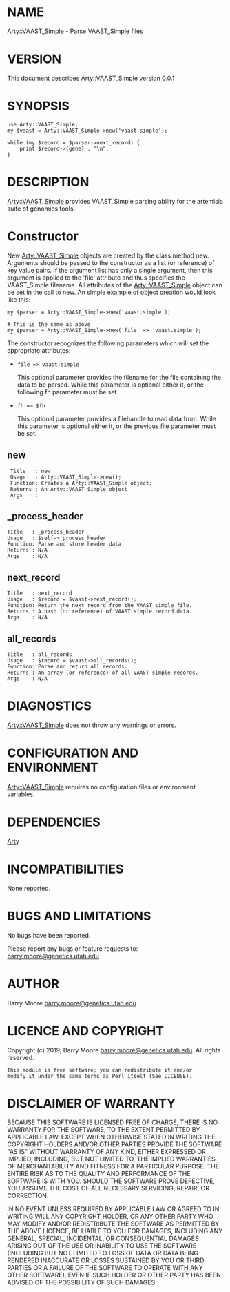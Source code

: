 # NAME

Arty::VAAST\_Simple - Parse VAAST\_Simple files

# VERSION

This document describes Arty::VAAST\_Simple version 0.0.1

# SYNOPSIS

    use Arty::VAAST_Simple;
    my $vaast = Arty::VAAST_Simple->new('vaast.simple');

    while (my $record = $parser->next_record) {
        print $record->{gene} . "\n";
    }

# DESCRIPTION

[Arty::VAAST\_Simple](https://metacpan.org/pod/Arty::VAAST_Simple) provides VAAST\_Simple parsing ability for the artemisia suite
of genomics tools.

# Constructor

New [Arty::VAAST\_Simple](https://metacpan.org/pod/Arty::VAAST_Simple) objects are created by the class method new.
Arguments should be passed to the constructor as a list (or reference)
of key value pairs.  If the argument list has only a single argument,
then this argument is applied to the 'file' attribute and thus
specifies the VAAST\_Simple filename.  All attributes of the [Arty::VAAST\_Simple](https://metacpan.org/pod/Arty::VAAST_Simple)
object can be set in the call to new. An simple example of object
creation would look like this:

    my $parser = Arty::VAAST_Simple->new('vaast.simple');

    # This is the same as above
    my $parser = Arty::VAAST_Simple->new('file' => 'vaast.simple');

The constructor recognizes the following parameters which will set the
appropriate attributes:

- `file => vaast.simple`

    This optional parameter provides the filename for the file containing
    the data to be parsed. While this parameter is optional either it, or
    the following fh parameter must be set.

- `fh => $fh`

    This optional parameter provides a filehandle to read data from. While
    this parameter is optional either it, or the previous file parameter
    must be set.

## new

     Title   : new
     Usage   : Arty::VAAST_Simple->new();
     Function: Creates a Arty::VAAST_Simple object;
     Returns : An Arty::VAAST_Simple object
     Args    :

## \_process\_header

    Title   : _process_header
    Usage   : $self->_process_header
    Function: Parse and store header data
    Returns : N/A
    Args    : N/A

## next\_record

    Title   : next_record
    Usage   : $record = $vaast->next_record();
    Function: Return the next record from the VAAST simple file.
    Returns : A hash (or reference) of VAAST simple record data.
    Args    : N/A

## all\_records

    Title   : all_records
    Usage   : $record = $vaast->all_records();
    Function: Parse and return all records.
    Returns : An array (or reference) of all VAAST simple records.
    Args    : N/A

# DIAGNOSTICS

[Arty::VAAST\_Simple](https://metacpan.org/pod/Arty::VAAST_Simple) does not throw any warnings or errors.

# CONFIGURATION AND ENVIRONMENT

[Arty::VAAST\_Simple](https://metacpan.org/pod/Arty::VAAST_Simple) requires no configuration files or environment variables.

# DEPENDENCIES

[Arty](https://metacpan.org/pod/Arty)

# INCOMPATIBILITIES

None reported.

# BUGS AND LIMITATIONS

No bugs have been reported.

Please report any bugs or feature requests to:
barry.moore@genetics.utah.edu

# AUTHOR

Barry Moore <barry.moore@genetics.utah.edu>

# LICENCE AND COPYRIGHT

Copyright (c) 2019, Barry Moore <barry.moore@genetics.utah.edu>.
All rights reserved.

    This module is free software; you can redistribute it and/or
    modify it under the same terms as Perl itself (See LICENSE).

# DISCLAIMER OF WARRANTY

BECAUSE THIS SOFTWARE IS LICENSED FREE OF CHARGE, THERE IS NO WARRANTY
FOR THE SOFTWARE, TO THE EXTENT PERMITTED BY APPLICABLE LAW. EXCEPT
WHEN OTHERWISE STATED IN WRITING THE COPYRIGHT HOLDERS AND/OR OTHER
PARTIES PROVIDE THE SOFTWARE "AS IS" WITHOUT WARRANTY OF ANY KIND,
EITHER EXPRESSED OR IMPLIED, INCLUDING, BUT NOT LIMITED TO, THE
IMPLIED WARRANTIES OF MERCHANTABILITY AND FITNESS FOR A PARTICULAR
PURPOSE. THE ENTIRE RISK AS TO THE QUALITY AND PERFORMANCE OF THE
SOFTWARE IS WITH YOU. SHOULD THE SOFTWARE PROVE DEFECTIVE, YOU ASSUME
THE COST OF ALL NECESSARY SERVICING, REPAIR, OR CORRECTION.

IN NO EVENT UNLESS REQUIRED BY APPLICABLE LAW OR AGREED TO IN WRITING
WILL ANY COPYRIGHT HOLDER, OR ANY OTHER PARTY WHO MAY MODIFY AND/OR
REDISTRIBUTE THE SOFTWARE AS PERMITTED BY THE ABOVE LICENCE, BE LIABLE
TO YOU FOR DAMAGES, INCLUDING ANY GENERAL, SPECIAL, INCIDENTAL, OR
CONSEQUENTIAL DAMAGES ARISING OUT OF THE USE OR INABILITY TO USE THE
SOFTWARE (INCLUDING BUT NOT LIMITED TO LOSS OF DATA OR DATA BEING
RENDERED INACCURATE OR LOSSES SUSTAINED BY YOU OR THIRD PARTIES OR A
FAILURE OF THE SOFTWARE TO OPERATE WITH ANY OTHER SOFTWARE), EVEN IF
SUCH HOLDER OR OTHER PARTY HAS BEEN ADVISED OF THE POSSIBILITY OF SUCH
DAMAGES.
